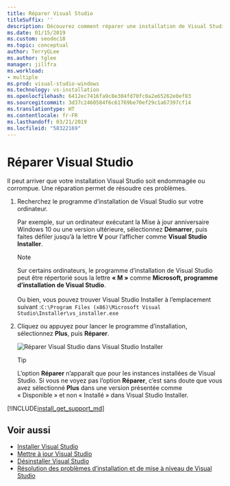 ```yaml
---
title: Réparer Visual Studio
titleSuffix: ''
description: Découvrez comment réparer une installation de Visual Studio 2017.
ms.date: 01/15/2019
ms.custom: seodec18
ms.topic: conceptual
author: TerryGLee
ms.author: tglee
manager: jillfra
ms.workload:
- multiple
ms.prod: visual-studio-windows
ms.technology: vs-installation
ms.openlocfilehash: 6412ec7416fa9c8e304fd70fc0a2e65262e0ef83
ms.sourcegitcommit: 3d37c2460584f6c61769be70ef29c1a67397cf14
ms.translationtype: HT
ms.contentlocale: fr-FR
ms.lasthandoff: 03/21/2019
ms.locfileid: "58322169"
---
```

# <a name="repair-visual-studio"></a>Réparer Visual Studio

Il peut arriver que votre installation Visual Studio soit endommagée ou corrompue. Une réparation permet de résoudre ces problèmes.

1. Recherchez le programme d’installation de Visual Studio sur votre ordinateur.

     Par exemple, sur un ordinateur exécutant la Mise à jour anniversaire Windows 10 ou une version ultérieure, sélectionnez **Démarrer**, puis faites défiler jusqu’à la lettre **V** pour l’afficher comme **Visual Studio Installer**.

   > [!NOTE]
   > Sur certains ordinateurs, le programme d’installation de Visual Studio peut être répertorié sous la lettre **« M »** comme **Microsoft, programme d’installation de Visual Studio**.<br/><br/> Ou bien, vous pouvez trouver Visual Studio Installer à l’emplacement suivant :`C:\Program Files (x86)\Microsoft Visual Studio\Installer\vs_installer.exe`

2. Cliquez ou appuyez pour lancer le programme d’installation, sélectionnez **Plus**, puis **Réparer**.

    ![Réparer Visual Studio dans Visual Studio Installer](media/repair-visual-studio.png "Réparer Visual Studio dans Visual Studio Installer")

   > [!TIP]
   > L’option **Réparer** n’apparaît que pour les instances installées de Visual Studio. Si vous ne voyez pas l’option **Réparer**, c’est sans doute que vous avez sélectionné **Plus** dans une version présentée comme « Disponible » et non « Installé » dans Visual Studio Installer.

[!INCLUDE[install_get_support_md](includes/install_get_support_md.md)]

## <a name="see-also"></a>Voir aussi

* [Installer Visual Studio](install-visual-studio.md)
* [Mettre à jour Visual Studio](update-visual-studio.md)
* [Désinstaller Visual Studio](uninstall-visual-studio.md)
* [Résolution des problèmes d’installation et de mise à niveau de Visual Studio](troubleshooting-installation-issues.md)
